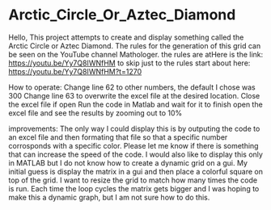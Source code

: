 # Arctic_Circle_Or_Aztec_Diamond
Hello, This project attempts to create and display something called the Arctic Circle or Aztec Diamond.
The rules for the generation of this grid can be seen on the YouTube channel Mathologer. the rules are atHere is the link:
https://youtu.be/Yy7Q8IWNfHM
to skip just to the rules start about here: https://youtu.be/Yy7Q8IWNfHM?t=1270

How to operate:
Change line 62 to other numbers, the default I chose was 300
Change line 63 to overwrite the excel file at the desired location.
Close the excel file if open
Run the code in Matlab and wait for it to finish
open the excel file and see the results by zooming out to 10%

improvements:
The only way I could display this is by outputing the code to an excel file and then formating that file so that a specific number corrosponds with a specific color. Please let me know if there is something that can increase the speed of the code. I would also like to display this only in MATLAB but I do not know how to create a dynamic grid on a gui. My initial guess is display the matrix in a gui and then place a colorful square on top of the grid. I want to resize the grid to match how many times the code is run. Each time the loop cycles the matrix gets bigger and I was hoping to make this a dynamic graph, but I am not sure how to do this.
